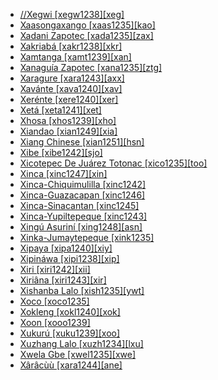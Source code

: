 - [//Xegwi [xegw1238][xeg]](tree/tuuu1241/kwii1241/xegw1238/xegw1238.ini)
- [Xaasongaxango [xaas1235][kao]](tree/mand1469/west2780/mand1431/cent2047/mand1432/mand1433/mand1434/mand1435/west2499/xaso1239/xaas1235/xaas1235.ini)
- [Xadani Zapotec [xada1235][zax]](tree/otom1299/east2557/popo1292/zapo1436/zapo1437/core1259/sout3003/xada1235/xada1235.ini)
- [Xakriabá [xakr1238][xkr]](tree/nucl1710/jeee1236/jece1235/xakr1238/xakr1238.ini)
- [Xamtanga [xamt1239][xan]](tree/afro1255/cush1243/cent2193/nort3158/nort3163/xamt1239/xamt1239.ini)
- [Xanaguía Zapotec [xana1235][ztg]](tree/otom1299/east2557/popo1292/zapo1436/zapo1437/core1259/sout3003/xana1235/xana1235.ini)
- [Xaragure [xara1243][axx]](tree/aust1307/nucl1752/mala1545/cent2237/east2712/ocea1241/sout3173/newc1243/sout3189/xara1243/xara1243.ini)
- [Xavánte [xava1240][xav]](tree/nucl1710/jeee1236/jece1235/xava1240/xava1240.ini)
- [Xerénte [xere1240][xer]](tree/nucl1710/jeee1236/jece1235/xere1240/xere1240.ini)
- [Xetá [xeta1241][xet]](tree/tupi1275/mawe1252/awet1245/tupi1276/tupi1277/xeta1241/xeta1241.ini)
- [Xhosa [xhos1239][xho]](tree/atla1278/volt1241/benu1247/bant1294/sout3152/narr1281/east2731/sout3180/ngun1275/ngun1276/ngun1267/zulu1251/xhos1239/xhos1239.ini)
- [Xiandao [xian1249][xia]](tree/book1242/xian1249/xian1249.ini)
- [Xiang Chinese [xian1251][hsn]](tree/sino1245/sini1245/cent2008/xian1251/xian1251.ini)
- [Xibe [xibe1242][sjo]](tree/tung1282/manc1250/manc1251/xibe1242/xibe1242.ini)
- [Xicotepec De Juárez Totonac [xico1235][too]](tree/toto1251/toto1252/cent1397/nort1553/xico1235/xico1235.ini)
- [Xinca [xinc1247][xin]](tree/book1242/xinc1247/xinc1247.ini)
- [Xinca-Chiquimulilla [xinc1242]](tree/xinc1237/xinc1244/xinc1242/xinc1242.ini)
- [Xinca-Guazacapan [xinc1246]](tree/xinc1237/xinc1246/xinc1246.ini)
- [Xinca-Sinacantan [xinc1245]](tree/xinc1237/unun9938/xinc1245/xinc1245.ini)
- [Xinca-Yupiltepeque [xinc1243]](tree/xinc1237/xinc1243/xinc1243.ini)
- [Xingú Asuriní [xing1248][asn]](tree/tupi1275/mawe1252/awet1245/tupi1276/subg1264/xing1248/xing1248.ini)
- [Xinka-Jumaytepeque [xink1235]](tree/xinc1237/xinc1244/xink1235/xink1235.ini)
- [Xipaya [xipa1240][xiy]](tree/tupi1275/mawe1252/awet1245/yuru1262/xipa1240/xipa1240.ini)
- [Xipináwa [xipi1238][xip]](tree/unat1236/pano1258/xipi1238/xipi1238.ini)
- [Xiri [xiri1242][xii]](tree/khoe1240/khoe1241/khoe1242/sout3214/xiri1242/xiri1242.ini)
- [Xiriâna [xiri1243][xir]](tree/araw1281/nort2990/negr1239/bahu1238/xiri1243/xiri1243.ini)
- [Xishanba Lalo [xish1235][ywt]](tree/sino1245/burm1265/lolo1265/lolo1267/nili1235/liso1234/nucl1734/lisu1252/lalu1234/lalo1240/grea1292/core1258/cent2297/xish1235/xish1235.ini)
- [Xoco [xoco1235]](tree/uncl1493/xoco1235/xoco1235.ini)
- [Xokleng [xokl1240][xok]](tree/nucl1710/jeee1236/jeme1246/kain1270/xokl1240/xokl1240.ini)
- [Xoon [xooo1239]](tree/tuuu1241/huaa1247/taaa1242/xooo1239/xooo1239.ini)
- [Xukurú [xuku1239][xoo]](tree/xuku1239/xuku1239.ini)
- [Xuzhang Lalo [xuzh1234][lxu]](tree/sino1245/burm1265/lolo1265/lolo1267/nili1235/liso1234/nucl1734/lisu1252/lalu1234/lalo1240/grea1292/xuzh1234/xuzh1234.ini)
- [Xwela Gbe [xwel1235][xwe]](tree/atla1278/volt1241/kwav1236/gbee1241/east2711/xwel1235/xwel1235.ini)
- [Xârâcùù [xara1244][ane]](tree/aust1307/nucl1752/mala1545/cent2237/east2712/ocea1241/sout3173/newc1243/sout3189/xara1244/xara1244.ini)
